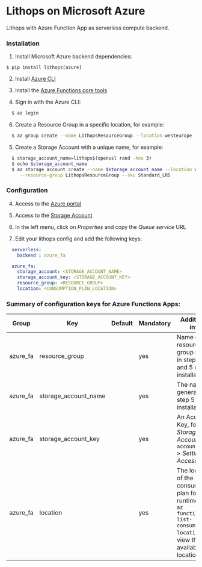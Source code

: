 # Lithops on Microsoft Azure

Lithops with Azure Function App as serverless compute backend.

### Installation

1. Install Microsoft Azure backend dependencies:

```
$ pip install lithops[azure]
```

2. Install [Azure CLI](https://docs.microsoft.com/en-us/cli/azure/install-azure-cli?view=azure-cli-latest)

3. Install the [Azure Functions core tools](https://github.com/Azure/azure-functions-core-tools)

4. Sign in with the Azure CLI:

```bash
  $ az login
```

6. Create a Resource Group in a specific location, for example:

```bash
  $ az group create --name LithopsResourceGroup --location westeurope
```

5. Create a Storage Account with a unique name, for example:

```bash
  $ storage_account_name=lithops$(openssl rand -hex 3)
  $ echo $storage_account_name
  $ az storage account create --name $storage_account_name --location westeurope \
     --resource-group LithopsResourceGroup --sku Standard_LRS
```


### Configuration

4. Access to the [Azure portal](https://portal.azure.com/#home)

5. Access to the [Storage Account](https://portal.azure.com/#blade/HubsExtension/BrowseResource/resourceType/Microsoft.Storage%2FStorageAccounts)

6. In the left menu, click on *Properties* and copy the *Queue service* URL

4. Edit your lithops config and add the following keys:

```yaml
  serverless:
    backend : azure_fa

  azure_fa:
    storage_account: <STORAGE_ACCOUNT_NAME>
    storage_account_key: <STORAGE_ACCOUNT_KEY>
    resource_group: <RESOURCE_GROUP>
    location: <CONSUMPTION_PLAN_LOCATION>
```

### Summary of configuration keys for Azure Functions Apps:

|Group|Key|Default|Mandatory|Additional info|
|---|---|---|---|---|
|azure_fa| resource_group | |yes | Name of the resource group used in steps 4 and 5 of the installation. |
|azure_fa| storage_account_name | |yes |  The name generated in step 5 of the installation |
|azure_fa| storage_account_key |  | yes |  An Account Key, found in *Storage Account* > `account_name` > *Settings* > *Access Keys*|
|azure_fa| location |  |yes | The location of the consumption plan for the runtime. Use `az functionapp list-consumption-locations` to view the available locations.|
